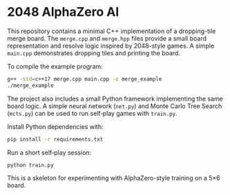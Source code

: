 # 2048 AlphaZero AI

This repository contains a minimal C++ implementation of a dropping-tile merge board. The `merge.cpp` and `merge.hpp` files provide a small board representation and resolve logic inspired by 2048-style games. A simple `main.cpp` demonstrates dropping tiles and printing the board.

To compile the example program:

```bash
g++ -std=c++17 merge.cpp main.cpp -o merge_example
./merge_example
```

The project also includes a small Python framework implementing the same board logic. A simple neural network (`net.py`) and Monte Carlo Tree Search (`mcts.py`) can be used to run self‑play games with `train.py`.

Install Python dependencies with:

```bash
pip install -r requirements.txt
```

Run a short self‑play session:

```bash
python train.py
```

This is a skeleton for experimenting with AlphaZero-style training on a 5×6 board.
